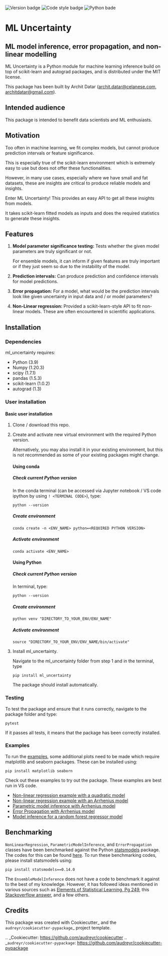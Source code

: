 
<!-- TODO : Make these dynamic-->
![Version badge](https://img.shields.io/badge/version-0.1.0-blue)
![Code style badge](https://img.shields.io/badge/code_style-black-black)
![Python bade](https://img.shields.io/badge/python-3.9-blue?logo=python)

ML Uncertainty
=============================
## ML model inference, error propagation, and non-linear modelling


ML Uncertainty is a Python module for machine learning inference build on top of scikit-learn and autograd packages, and is distributed under the MIT license. 

This package has been built by Archit Datar (archit.datar@celanese.com, architdatar@gmail.com). 

Intended audience
----
This package is intended to benefit data scientists and ML enthusiasts. 

Motivation
----
Too often in machine learning, we fit complex models, but cannot produce prediction intervals or feature significance. 

This is especially true of the scikit-learn environment which is extremely easy to use but does not offer these functionalities.  

However, in many use cases, especially where we have small and fat datasets, these are insights are critical to produce reliable models and insights. 

Enter ML Uncertainty! This provides an easy API to get all these insights from models. 

It takes scikit-learn fitted models as inputs and does the required statistics to generate these insights.


Features
--------

1. **Model parameter significance testing:** Tests whether the given model parameters are truly significant or not.

     For ensemble models, it can inform if given features are truly important or if they just seem so due to the instability of the model.

2. **Prediction intervals:** Can produce prediction and confidence intervals for model predictions.

3. **Error propagation:** For a model, what would be the prediction intervals look like given uncertainty in input data and / or model parameters? 

4. **Non-Linear regression:** Provided a scikit-learn-style API to fit non-linear models. These are often encountered in scientific applications. 

Installation
------------
### Dependencies

ml_uncertainty requires:

* Python (3.9)
* Numpy (1.20.3)
* scipy (1.7.1)
* pandas (1.5.3)
* scikit-learn (1.0.2)
* autograd (1.3)

### User installation

#### Basic user installation
1. Clone / download this repo.
2. Create and activate new virtual environment with the required Python version. 

    Alternatively, you may also install it in your existing environment, but this is not recommended as some of your existing packages might change.

    #### Using conda
    ##### Check current Python version
    In the conda terminal (can be accessed via Jupyter notebook / VS code ipython by using `! <TERMINAL CODE>`), type:
    ```
    python --version
    ```    

    ##### Create environment
    ```
    conda create -n <ENV_NAME> python=<REQUIRED PYTHON VERSION> 
    ```

    ##### Activate environment
    ```
    conda activate <ENV_NAME>
    ```

    #### Using Python
    ##### Check current Python version
    In terminal, type:
    ```
    python --version
    ```

    ##### Create environment
    ```
    python venv "DIRECTORY_TO_YOUR_ENV/ENV_NAME"
    ```

    ##### Activate environment
    ```
    source "DIRECTORY_TO_YOUR_ENV/ENV_NAME/bin/activate"
    ```

3. Install ml_uncertainty.
    
    Navigate to the ml_uncertainty folder from step 1 and in the terminal, type 
    ```
    pip install ml_uncertainty
    ```
    The package should install automatically.


### Testing
To test the package and ensure that it runs correctly, navigate to the package folder and type:
```
pytest
```

If it passes all tests, it means that the package has been correctly installed. 

### Examples
To run the [examples](examples), some additional plots need to be made which require matplotlib and seaborn packages. These can be installed using:
```
pip install matplotlib seaborn
```

Check out these examples to try out the package. These examples are best run in VS code. 
* [Non-linear regression example with a quadratic model](examples/non_linear_regression_quadratic.py)
* [Non-linear regression example with an Arrhenius model](examples/non_linear_regression_arrhenius.py)
* [Parametric model inference with Arrhenius model](examples/parametric_model.py)
* [Error Propagation with Arrhenius model](examples/error_propagation.py)
* [Model inference for a random forest regressor model](examples/ensemble_model.py)





## Benchmarking
`NonLinearRegression`, `ParametricModelInference`, and `ErrorPropagation` classes have been benchmarked against the Python [statsmodels](https://www.statsmodels.org/stable/index.html) package. The codes for this can be found [here](tests/benchmarking/sm_linear_models.py). To run these benchmarking codes, please install statsmodels using:
```
pip install statsmodels==0.14.0
```

The `EnsembleModelInference` does not have a code to benchmark it against to the best of my knowledge. However, it has followed ideas mentioned in various sources such as [Elements of Statistical Learning, Pg 249](https://hastie.su.domains/ElemStatLearn/), this [Stackoverflow answer](https://stats.stackexchange.com/questions/56895/do-the-predictions-of-a-random-forest-model-have-a-prediction-interval), and a few others.

Credits
-------

This package was created with Cookiecutter_ and the `audreyr/cookiecutter-pypackage`_ project template.

.. _Cookiecutter: https://github.com/audreyr/cookiecutter
.. _`audreyr/cookiecutter-pypackage`: https://github.com/audreyr/cookiecutter-pypackage
